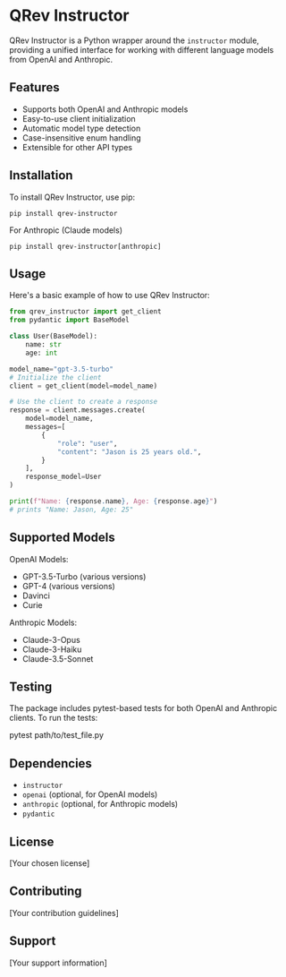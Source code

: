 # QRev Instructor

QRev Instructor is a Python wrapper around the `instructor` module, providing a unified interface for working with different language models from OpenAI and Anthropic.

## Features

- Supports both OpenAI and Anthropic models
- Easy-to-use client initialization
- Automatic model type detection
- Case-insensitive enum handling
- Extensible for other API types

## Installation

To install QRev Instructor, use pip:

```pip install qrev-instructor```

For Anthropic (Claude models)

```pip install qrev-instructor[anthropic]```

## Usage

Here's a basic example of how to use QRev Instructor:

```python
from qrev_instructor import get_client
from pydantic import BaseModel

class User(BaseModel):
    name: str
    age: int

model_name="gpt-3.5-turbo"
# Initialize the client
client = get_client(model=model_name)

# Use the client to create a response
response = client.messages.create(
    model=model_name,
    messages=[
        {
            "role": "user",
            "content": "Jason is 25 years old.",
        }
    ],
    response_model=User
)

print(f"Name: {response.name}, Age: {response.age}")
# prints "Name: Jason, Age: 25"
```

## Supported Models

OpenAI Models:
- GPT-3.5-Turbo (various versions)
- GPT-4 (various versions)
- Davinci
- Curie

Anthropic Models:
- Claude-3-Opus
- Claude-3-Haiku
- Claude-3.5-Sonnet

## Testing

The package includes pytest-based tests for both OpenAI and Anthropic clients. To run the tests:

pytest path/to/test_file.py

## Dependencies

- `instructor`
- `openai` (optional, for OpenAI models)
- `anthropic` (optional, for Anthropic models)
- `pydantic`

## License

[Your chosen license]

## Contributing

[Your contribution guidelines]

## Support

[Your support information]